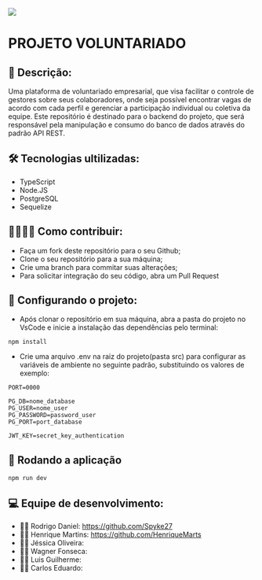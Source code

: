 ![](https://i.imgur.com/T49EhDz.png)

# PROJETO VOLUNTARIADO <br/>

## 📝 Descrição:

Uma plataforma de voluntariado empresarial, que visa facilitar o
controle de gestores sobre seus colaboradores, onde seja possível
encontrar vagas de acordo com cada perfil e gerenciar a participação
individual ou coletiva da equipe. Este repositório é destinado para o backend do projeto, que será responsável pela manipulação e consumo do banco de dados através do padrão API REST.

## 🛠️ Tecnologias ultilizadas:
- TypeScript
- Node.JS
- PostgreSQL
- Sequelize

## 🫱🏻‍🫲🏻 Como contribuir:

- Faça um fork deste repositório para o seu Github;
- Clone o seu repositório para a sua máquina;
- Crie uma branch para commitar suas alterações;
- Para solicitar integração do seu código, abra um Pull Request

## 🔧 Configurando o projeto:
- Após clonar o repositório em sua máquina, abra a pasta do projeto no VsCode e inicie a instalação das dependências pelo terminal:

```
npm install
```
- Crie uma arquivo .env na raiz do projeto(pasta src) para configurar as variáveis de ambiente no seguinte padrão, substituindo os valores de exemplo:

```
PORT=0000

PG_DB=nome_database
PG_USER=nome_user
PG_PASSWORD=password_user
PG_PORT=port_database

JWT_KEY=secret_key_authentication
```

## 🚀 Rodando a aplicação

```
npm run dev
```

## 💻 Equipe de desenvolvimento:
- 👨‍💻 Rodrigo Daniel: https://github.com/Spyke27
- 👨‍💻 Henrique Martins: https://github.com/HenriqueMarts
- 👩‍💻 Jéssica Oliveira:
- 👨‍💻 Wagner Fonseca:
- 👨‍💻 Luis Guilherme:
- 👨‍💻 Carlos Eduardo: